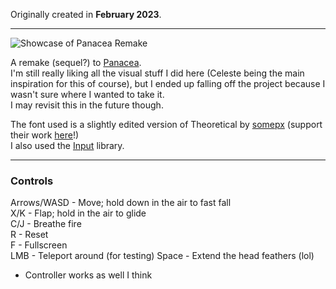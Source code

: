 Originally created in **February 2023**.

---

![Showcase of Panacea Remake](https://github.com/Klehrik/Panacea-Remake/assets/78520710/cd017bd8-9baa-43de-898d-09082a9cd93d)


A remake (sequel?) to [Panacea](https://klehrik.itch.io/panacea).  
I'm still really liking all the visual stuff I did here (Celeste being the main inspiration for this of course), but I ended up falling off the project because I wasn't sure where I wanted to take it.  
I may revisit this in the future though.

The font used is a slightly edited version of Theoretical by [somepx](https://somepx.itch.io/) (support their work [here](https://somepx.itch.io/humble-fonts-tiny)!)  
I also used the [Input](https://offalynne.github.io/Input/#/6.1/) library.

---

### Controls

Arrows/WASD - Move; hold down in the air to fast fall  
X/K - Flap; hold in the air to glide  
C/J - Breathe fire  
R - Reset  
F - Fullscreen  
LMB - Teleport around (for testing)
Space - Extend the head feathers (lol)

- Controller works as well I think
